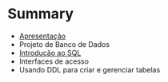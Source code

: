 # Summary

* [Apresentação](README.md)
* Projeto de Banco de Dados
* [Introdução ao SQL](introducao_ao_sql.md)
* Interfaces de acesso
* Usando DDL para criar e gerenciar tabelas

